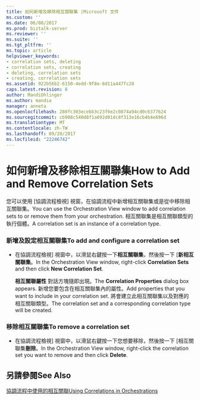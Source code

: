 ```yaml
---
title: 如何新增及移除相互關聯集 |Microsoft 文件
ms.custom: ''
ms.date: 06/08/2017
ms.prod: biztalk-server
ms.reviewer: ''
ms.suite: ''
ms.tgt_pltfrm: ''
ms.topic: article
helpviewer_keywords:
- correlation sets, deleting
- correlation sets, creating
- deleting, correlation sets
- creating, correlation sets
ms.assetid: 922b56b2-6150-4edd-9f8e-8d11a447fc28
caps.latest.revision: 8
author: MandiOhlinger
ms.author: mandia
manager: anneta
ms.openlocfilehash: 280fc303ecebb3c23f6e2c0874a94cd0c6377624
ms.sourcegitcommit: cb908c540d8f1a692d01dc8f313e16cb4b4e696d
ms.translationtype: MT
ms.contentlocale: zh-TW
ms.lasthandoff: 09/20/2017
ms.locfileid: "22246742"
---
```

# <a name="how-to-add-and-remove-correlation-sets"></a><span data-ttu-id="3fee4-102">如何新增及移除相互關聯集</span><span class="sxs-lookup"><span data-stu-id="3fee4-102">How to Add and Remove Correlation Sets</span></span>
<span data-ttu-id="3fee4-103">您可以使用 [協調流程檢視] 視窗，在協調流程中新增相互關聯集或是從中移除相互關聯集。</span><span class="sxs-lookup"><span data-stu-id="3fee4-103">You can use the Orchestration View window to add correlation sets to or remove them from your orchestration.</span></span> <span data-ttu-id="3fee4-104">相互關聯集是相互關聯類型的執行個體。</span><span class="sxs-lookup"><span data-stu-id="3fee4-104">A correlation set is an instance of a correlation type.</span></span>  
  
### <a name="to-add-and-configure-a-correlation-set"></a><span data-ttu-id="3fee4-105">新增及設定相互關聯集</span><span class="sxs-lookup"><span data-stu-id="3fee4-105">To add and configure a correlation set</span></span>  
  
-   <span data-ttu-id="3fee4-106">在協調流程檢視] 視窗中，以滑鼠右鍵按一下**相互關聯集**，然後按一下 [**新相互關聯集**。</span><span class="sxs-lookup"><span data-stu-id="3fee4-106">In the Orchestration View window, right-click **Correlation Sets** and then click **New Correlation Set**.</span></span>  
  
     <span data-ttu-id="3fee4-107">**相互關聯屬性** 對話方塊隨即出現。</span><span class="sxs-lookup"><span data-stu-id="3fee4-107">The **Correlation Properties** dialog box appears.</span></span> <span data-ttu-id="3fee4-108">新增您要包含在相互關聯集內的屬性。</span><span class="sxs-lookup"><span data-stu-id="3fee4-108">Add properties that you want to include in your correlation set.</span></span> <span data-ttu-id="3fee4-109">將會建立此相互關聯集以及對應的相互關聯類型。</span><span class="sxs-lookup"><span data-stu-id="3fee4-109">The correlation set and a corresponding correlation type will be created.</span></span>  
  
### <a name="to-remove-a-correlation-set"></a><span data-ttu-id="3fee4-110">移除相互關聯集</span><span class="sxs-lookup"><span data-stu-id="3fee4-110">To remove a correlation set</span></span>  
  
-   <span data-ttu-id="3fee4-111">在協調流程檢視] 視窗中，以滑鼠右鍵按一下您想要移除，然後按一下 [相互關聯集**刪除**。</span><span class="sxs-lookup"><span data-stu-id="3fee4-111">In the Orchestration View window, right-click the correlation set you want to remove and then click **Delete**.</span></span>  
  
## <a name="see-also"></a><span data-ttu-id="3fee4-112">另請參閱</span><span class="sxs-lookup"><span data-stu-id="3fee4-112">See Also</span></span>  
 [<span data-ttu-id="3fee4-113">協調流程中使用的相互關聯</span><span class="sxs-lookup"><span data-stu-id="3fee4-113">Using Correlations in Orchestrations</span></span>](../core/using-correlations-in-orchestrations.md)